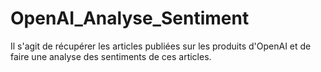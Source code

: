 # OpenAI_Analyse_Sentiment
Il s'agit de récupérer les articles publiées sur les produits d'OpenAI et de faire une analyse des sentiments de ces articles. 
